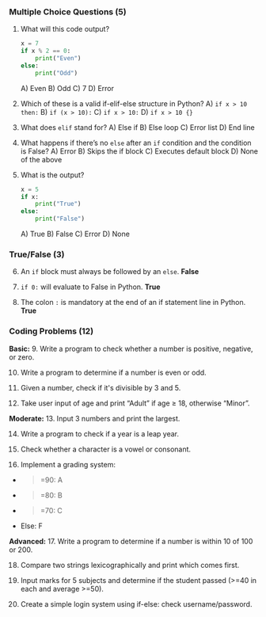 
### Multiple Choice Questions (5)

1. What will this code output?

   ```python
   x = 7
   if x % 2 == 0:
       print("Even")
   else:
       print("Odd")
   ```

   A) Even
   B) Odd
   C) 7
   D) Error

2. Which of these is a valid if-elif-else structure in Python?
   A) `if x > 10 then:`
   B) `if (x > 10):`
   C) `if x > 10:`
   D) `if x > 10 {}`

3. What does `elif` stand for?
   A) Else if
   B) Else loop
   C) Error list
   D) End line

4. What happens if there’s no `else` after an `if` condition and the condition is False?
   A) Error
   B) Skips the if block
   C) Executes default block
   D) None of the above

5. What is the output?

   ```python
   x = 5
   if x:
       print("True")
   else:
       print("False")
   ```

   A) True
   B) False
   C) Error
   D) None

###  True/False (3)

6. An `if` block must always be followed by an `else`.
   **False**

7. `if 0:` will evaluate to False in Python.
   **True**

8. The colon `:` is mandatory at the end of an if statement line in Python.
   **True**

###  Coding Problems (12)

**Basic:**
9\. Write a program to check whether a number is positive, negative, or zero.

10. Write a program to determine if a number is even or odd.

11. Given a number, check if it's divisible by 3 and 5.

12. Take user input of age and print “Adult” if age ≥ 18, otherwise “Minor”.

**Moderate:**
13\. Input 3 numbers and print the largest.

14. Write a program to check if a year is a leap year.

15. Check whether a character is a vowel or consonant.

16. Implement a grading system:

* > \=90: A
* > \=80: B
* > \=70: C
* Else: F

**Advanced:**
17\. Write a program to determine if a number is within 10 of 100 or 200.

18. Compare two strings lexicographically and print which comes first.

19. Input marks for 5 subjects and determine if the student passed (>=40 in each and average >=50).

20. Create a simple login system using if-else: check username/password.


